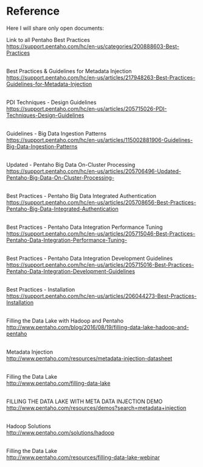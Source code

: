 # Reference

Here I will share only open documents:

Link to all Pentaho Best Practices<BR>
https://support.pentaho.com/hc/en-us/categories/200888603-Best-Practices <BR><BR>

Best Practices & Guidelines for Metadata Injection<BR>
https://support.pentaho.com/hc/en-us/articles/217948263-Best-Practices-Guidelines-for-Metadata-Injection<BR><BR>

PDI Techniques - Design Guidelines<BR>
https://support.pentaho.com/hc/en-us/articles/205715026-PDI-Techniques-Design-Guidelines<BR><BR>

Guidelines - Big Data Ingestion Patterns<BR>
https://support.pentaho.com/hc/en-us/articles/115002881906-Guidelines-Big-Data-Ingestion-Patterns<BR><BR>

Updated - Pentaho Big Data On-Cluster Processing<BR>
https://support.pentaho.com/hc/en-us/articles/205706496-Updated-Pentaho-Big-Data-On-Cluster-Processing-<BR><BR>

Best Practices - Pentaho Big Data Integrated Authentication<BR>
https://support.pentaho.com/hc/en-us/articles/205708656-Best-Practices-Pentaho-Big-Data-Integrated-Authentication<BR><BR>

Best Practices - Pentaho Data Integration Performance Tuning<BR>
https://support.pentaho.com/hc/en-us/articles/205715046-Best-Practices-Pentaho-Data-Integration-Performance-Tuning-<BR><BR>

Best Practices - Pentaho Data Integration Development Guidelines<BR>
https://support.pentaho.com/hc/en-us/articles/205715016-Best-Practices-Pentaho-Data-Integration-Development-Guidelines<BR><BR>

Best Practices - Installation<BR>
https://support.pentaho.com/hc/en-us/articles/206044273-Best-Practices-Installation<BR><BR>

Filling the Data Lake with Hadoop and Pentaho<BR>
http://www.pentaho.com/blog/2016/08/19/filling-data-lake-hadoop-and-pentaho<BR><BR>

Metadata Injection<BR>
http://www.pentaho.com/resources/metadata-injection-datasheet<BR><BR>

Filling the Data Lake<BR>
http://www.pentaho.com/filling-data-lake<BR><BR>

FILLING THE DATA LAKE WITH META DATA INJECTION DEMO<BR>
http://www.pentaho.com/resources/demos?search=metadata+injection<BR><BR>

Hadoop Solutions<BR>
http://www.pentaho.com/solutions/hadoop<BR><BR>

Filling the Data Lake<BR>
http://www.pentaho.com/resources/filling-data-lake-webinar<BR><BR>

